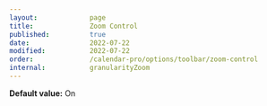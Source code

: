 ```yaml
---
layout:             page
title:              Zoom Control
published:          true
date:               2022-07-22
modified:           2022-07-22
order:              /calendar-pro/options/toolbar/zoom-control
internal:           granularityZoom
---
```

**Default value:** On

